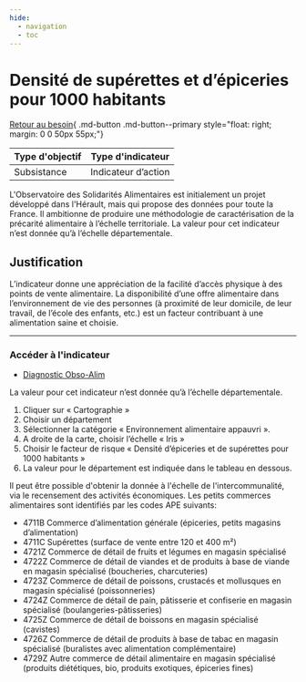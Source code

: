 ```yaml
---
hide:
  - navigation
  - toc
---
```


# Densité de supérettes et d’épiceries pour 1000 habitants

[Retour au besoin](https://konsilion.github.io/diag360/pages/besoins/bv2){ .md-button .md-button--primary style="float: right; margin: 0 0 50px 55px;"}

|Type d'objectif|Type d'indicateur|
|--|--|
|Subsistance|Indicateur d’action|

L'Observatoire des Solidarités Alimentaires est initialement un projet développé dans l'Hérault,  mais  qui  propose  des  données  pour  toute  la  France.  Il  ambitionne  de produire une méthodologie de caractérisation de la précarité alimentaire à l’échelle territoriale. La valeur pour cet indicateur n’est donnée qu’à l’échelle départementale. 

## Justification

L’indicateur  donne  une  appréciation  de  la  facilité  d’accès  physique  à  des  points  de vente alimentaire. La disponibilité d’une offre alimentaire dans l’environnement de vie des  personnes  (à  proximité  de  leur  domicile,  de  leur  travail,  de  l’école  des  enfants, etc.) est un facteur contribuant à une alimentation saine et choisie. 

---

### Accéder à l'indicateur

- [Diagnostic Obso-Alim](https://diagnostic.obso-alim.org/cartographie)

La valeur pour cet indicateur n’est donnée qu’à l’échelle départementale.

1. Cliquer sur « Cartographie » 
1. Choisir un département 
1. Sélectionner la catégorie « Environnement alimentaire appauvri ».  
1. A droite de la carte, choisir l’échelle « Iris » 
1. Choisir  le  facteur  de  risque  «  Densité  d’épiceries  et  de supérettes pour 1000 habitants » 
1. La valeur pour le département est indiquée dans le tableau en dessous.

Il  peut  être  possible  d'obtenir  la  donnée  à  l'échelle  de  l'intercommunalité,  via  le recensement  des  activités  économiques.  Les  petits  commerces  alimentaires  sont identifiés par les codes APE suivants: 
* 4711B  Commerce d’alimentation générale (épiceries, petits magasins d’alimentation) 
* 4711C  Supérettes (surface de vente entre 120 et 400 m²) 
* 4721Z  Commerce de détail de fruits et légumes en magasin spécialisé 
* 4722Z  Commerce  de  détail  de  viandes  et  de  produits  à  base  de  viande  en magasin spécialisé (boucheries, charcuteries) 
* 4723Z  Commerce  de  détail  de  poissons,  crustacés  et  mollusques  en  magasin spécialisé (poissonneries) 
* 4724Z  Commerce  de  détail  de  pain,  pâtisserie  et  confiserie  en  magasin  spécialisé (boulangeries-pâtisseries) 
* 4725Z  Commerce de détail de boissons en magasin spécialisé (cavistes) 
* 4726Z  Commerce  de  détail  de  produits  à  base  de  tabac  en  magasin  spécialisé (buralistes avec alimentation complémentaire) 
* 4729Z  Autre  commerce  de  détail  alimentaire  en  magasin  spécialisé  (produits diététiques, bio, produits exotiques, épiceries fines) 


